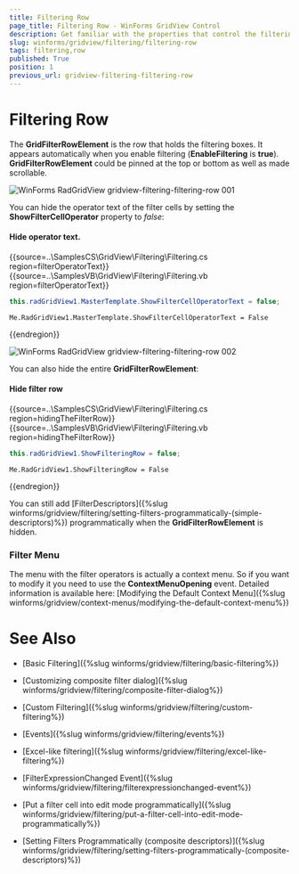 ```yaml
---
title: Filtering Row
page_title: Filtering Row - WinForms GridView Control
description: Get familiar with the properties that control the filtering row appearance in WinForms GridView.
slug: winforms/gridview/filtering/filtering-row
tags: filtering,row
published: True
position: 1
previous_url: gridview-filtering-filtering-row
---
```


# Filtering Row

The __GridFilterRowElement__ is the row that holds the filtering boxes. It appears automatically when you enable filtering (__EnableFiltering__ is __true__). __GridFilterRowElement__ could be pinned at the top or bottom as well as made scrollable.

![WinForms RadGridView gridview-filtering-filtering-row 001](images/gridview-filtering-filtering-row001.png)

You can hide the operator text of the filter cells by setting the __ShowFilterCellOperator__ property to *false*:

#### Hide operator text.

{{source=..\SamplesCS\GridView\Filtering\Filtering.cs region=filterOperatorText}} 
{{source=..\SamplesVB\GridView\Filtering\Filtering.vb region=filterOperatorText}} 

````C#
this.radGridView1.MasterTemplate.ShowFilterCellOperatorText = false;

````
````VB.NET
Me.RadGridView1.MasterTemplate.ShowFilterCellOperatorText = False

````

{{endregion}} 

![WinForms RadGridView gridview-filtering-filtering-row 002](images/gridview-filtering-filtering-row002.png)

You can also hide the entire __GridFilterRowElement__: 

#### Hide filter row

{{source=..\SamplesCS\GridView\Filtering\Filtering.cs region=hidingTheFilterRow}} 
{{source=..\SamplesVB\GridView\Filtering\Filtering.vb region=hidingTheFilterRow}} 

````C#
this.radGridView1.ShowFilteringRow = false;

````
````VB.NET
Me.RadGridView1.ShowFilteringRow = False

````

{{endregion}} 

You can still add [FilterDescriptors]({%slug winforms/gridview/filtering/setting-filters-programmatically-(simple-descriptors)%}) programmatically when the __GridFilterRowElement__ is hidden.


### Filter Menu

The menu with the filter operators is actually a context menu. So if you want to modify it you need to use the __ContextMenuOpening__ event. Detailed information is available here: [Modifying the Default Context Menu]({%slug winforms/gridview/context-menus/modifying-the-default-context-menu%})

# See Also

* [Basic Filtering]({%slug winforms/gridview/filtering/basic-filtering%})

* [Customizing composite filter dialog]({%slug winforms/gridview/filtering/composite-filter-dialog%})

* [Custom Filtering]({%slug winforms/gridview/filtering/custom-filtering%})

* [Events]({%slug winforms/gridview/filtering/events%})

* [Excel-like filtering]({%slug winforms/gridview/filtering/excel-like-filtering%})

* [FilterExpressionChanged Event]({%slug winforms/gridview/filtering/filterexpressionchanged-event%})

* [Put a filter cell into edit mode programmatically]({%slug winforms/gridview/filtering/put-a-filter-cell-into-edit-mode-programmatically%})

* [Setting Filters Programmatically (composite descriptors)]({%slug winforms/gridview/filtering/setting-filters-programmatically-(composite-descriptors)%})

